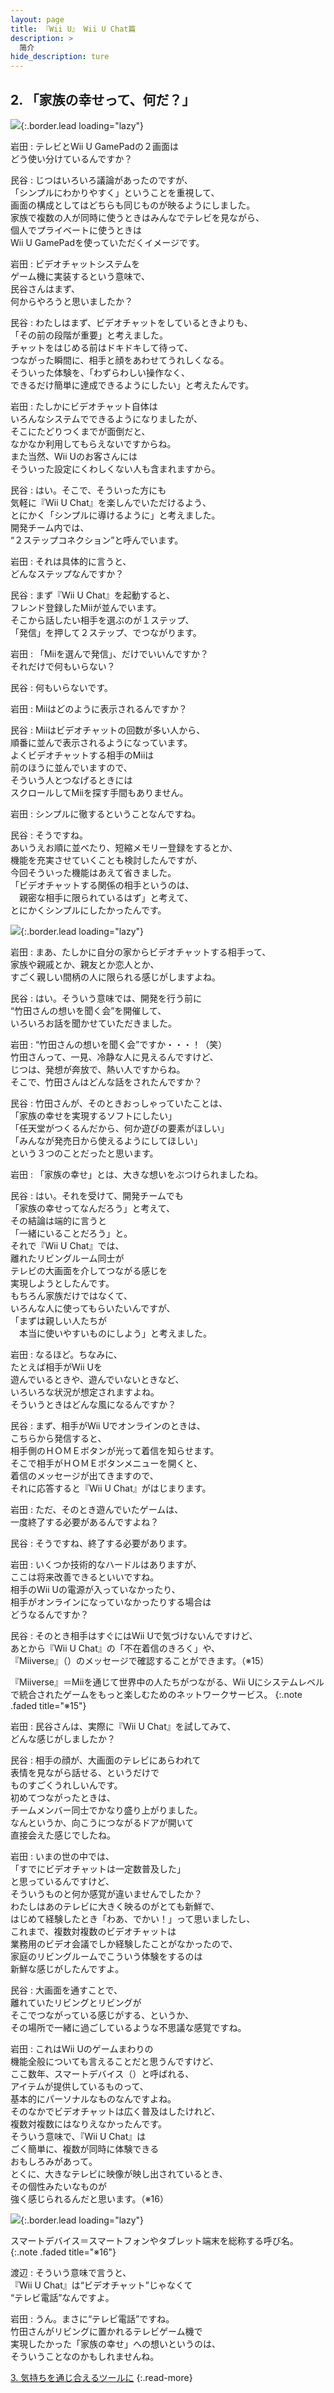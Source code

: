 ```yaml
---
layout: page
title: 『Wii U』 Wii U Chat篇
description: >
  简介
hide_description: ture
---
```


## 2. 「家族の幸せって、何だ？」

![](/interviews/jp/WiiU/hardware/vol6/img/mainvisual2.jpg){:.border.lead loading="lazy"}


岩田
: テレビとWii U GamePadの２画面は<br>どう使い分けているんですか？

民谷
: じつはいろいろ議論があったのですが、<br>「シンプルにわかりやすく」ということを重視して、<br>画面の構成としてはどちらも同じものが映るようにしました。<br>家族で複数の人が同時に使うときはみんなでテレビを見ながら、<br>個人でプライベートに使うときは<br>Wii U GamePadを使っていただくイメージです。

岩田
: ビデオチャットシステムを<br>ゲーム機に実装するという意味で、<br>民谷さんはまず、<br>何からやろうと思いましたか？

民谷
: わたしはまず、ビデオチャットをしているときよりも、<br>「その前の段階が重要」と考えました。<br>チャットをはじめる前はドキドキして待って、<br>つながった瞬間に、相手と顔をあわせてうれしくなる。<br>そういった体験を、「わずらわしい操作なく、<br>できるだけ簡単に達成できるようにしたい」と考えたんです。

岩田
: たしかにビデオチャット自体は<br>いろんなシステムでできるようになりましたが、<br>そこにたどりつくまでが面倒だと、<br>なかなか利用してもらえないですからね。<br>また当然、Wii Uのお客さんには<br>そういった設定にくわしくない人も含まれますから。

民谷
: はい。そこで、そういった方にも<br>気軽に『Wii U Chat』を楽しんでいただけるよう、<br>とにかく「シンプルに導けるように」と考えました。<br>開発チーム内では、<br>“２ステップコネクション”と呼んでいます。

岩田
: それは具体的に言うと、<br>どんなステップなんですか？

民谷
: まず『Wii U Chat』を起動すると、<br>フレンド登録したMiiが並んでいます。<br>そこから話したい相手を選ぶのが１ステップ、<br>「発信」を押して２ステップ、でつながります。

岩田
: 「Miiを選んで発信」、だけでいいんですか？<br>それだけで何もいらない？

民谷
: 何もいらないです。

岩田
: Miiはどのように表示されるんですか？

民谷
: Miiはビデオチャットの回数が多い人から、<br>順番に並んで表示されるようになっています。<br>よくビデオチャットする相手のMiiは<br>前のほうに並んでいますので、<br>そういう人とつなげるときには<br>スクロールしてMiiを探す手間もありません。

岩田
: シンプルに徹するということなんですね。

民谷
: そうですね。<br>あいうえお順に並べたり、短縮メモリー登録をするとか、<br>機能を充実させていくことも検討したんですが、<br>今回そういった機能はあえて省きました。<br>「ビデオチャットする関係の相手というのは、<br>　親密な相手に限られているはず」と考えて、<br>とにかくシンプルにしたかったんです。

![](/interviews/jp/WiiU/hardware/vol6/img/photo4.jpg){:.border.lead loading="lazy"}

岩田
: まあ、たしかに自分の家からビデオチャットする相手って、<br>家族や親戚とか、親友とか恋人とか、<br>すごく親しい間柄の人に限られる感じがしますよね。

民谷
: はい。そういう意味では、開発を行う前に<br>“竹田さんの想いを聞く会”を開催して、<br>いろいろお話を聞かせていただきました。

岩田
: “竹田さんの想いを聞く会”ですか・・・！（笑）<br>竹田さんって、一見、冷静な人に見えるんですけど、<br>じつは、発想が奔放で、熱い人ですからね。<br>そこで、竹田さんはどんな話をされたんですか？

民谷
: 竹田さんが、そのときおっしゃっていたことは、<br>「家族の幸せを実現するソフトにしたい」<br>「任天堂がつくるんだから、何か遊びの要素がほしい」<br>「みんなが発売日から使えるようにしてほしい」<br>という３つのことだったと思います。

岩田
: 「家族の幸せ」とは、大きな想いをぶつけられましたね。

民谷
: はい。それを受けて、開発チームでも<br>「家族の幸せってなんだろう」と考えて、<br>その結論は端的に言うと<br>「一緒にいることだろう」と。<br>それで『Wii U Chat』では、<br>離れたリビングルーム同士が<br>テレビの大画面を介してつながる感じを<br>実現しようとしたんです。<br>もちろん家族だけではなくて、<br>いろんな人に使ってもらいたいんですが、<br>「まずは親しい人たちが<br>　本当に使いやすいものにしよう」と考えました。

岩田
: なるほど。ちなみに、<br>たとえば相手がWii Uを<br>遊んでいるときや、遊んでいないときなど、<br>いろいろな状況が想定されますよね。<br>そういうときはどんな風になるんですか？

民谷
: まず、相手がWii Uでオンラインのときは、<br>こちらから発信すると、<br>相手側のＨＯＭＥボタンが光って着信を知らせます。<br>そこで相手がＨＯＭＥボタンメニューを開くと、<br>着信のメッセージが出てきますので、<br>それに応答すると『Wii U Chat』がはじまります。

岩田
: ただ、そのとき遊んでいたゲームは、<br>一度終了する必要があるんですよね？

民谷
: そうですね、終了する必要があります。

岩田
: いくつか技術的なハードルはありますが、<br>ここは将来改善できるといいですね。<br>相手のWii Uの電源が入っていなかったり、<br>相手がオンラインになっていなかったりする場合は<br>どうなるんですか？

民谷
: そのとき相手はすぐにはWii Uで気づけないんですけど、<br>あとから『Wii U Chat』の「不在着信のきろく」や、<br>『Miiverse』（）のメッセージで確認することができます。（※15）

『Miiverse』＝Miiを通じて世界中の人たちがつながる、Wii Uにシステムレベルで統合されたゲームをもっと楽しむためのネットワークサービス。
{:.note .faded title="※15"}

岩田
: 民谷さんは、実際に『Wii U Chat』を試してみて、<br>どんな感じがしましたか？

民谷
: 相手の顔が、大画面のテレビにあらわれて<br>表情を見ながら話せる、というだけで<br>ものすごくうれしいんです。<br>初めてつながったときは、<br>チームメンバー同士でかなり盛り上がりました。<br>なんというか、向こうにつながるドアが開いて<br>直接会えた感じでしたね。

岩田
: いまの世の中では、<br>「すでにビデオチャットは一定数普及した」<br>と思っているんですけど、<br>そういうものと何か感覚が違いませんでしたか？<br>わたしはあのテレビに大きく映るのがとても新鮮で、<br>はじめて経験したとき「わあ、でかい！」って思いましたし、<br>これまで、複数対複数のビデオチャットは<br>業務用のビデオ会議でしか経験したことがなかったので、<br>家庭のリビングルームでこういう体験をするのは<br>新鮮な感じがしたんですよ。

民谷
: 大画面を通すことで、<br>離れていたリビングとリビングが<br>そこでつながっている感じがする、というか、<br>その場所で一緒に過ごしているような不思議な感覚ですね。

岩田
: これはWii Uのゲームまわりの<br>機能全般についても言えることだと思うんですけど、<br>ここ数年、スマートデバイス（）と呼ばれる、<br>アイテムが提供しているものって、<br>基本的にパーソナルなものなんですよね。<br>そのなかでビデオチャットは広く普及はしたけれど、<br>複数対複数にはなりえなかったんです。<br>そういう意味で、『Wii U Chat』は<br>ごく簡単に、複数が同時に体験できる<br>おもしろみがあって。<br>とくに、大きなテレビに映像が映し出されているとき、<br>その個性みたいなものが<br>強く感じられるんだと思います。（※16）

![](/interviews/jp/WiiU/hardware/vol6/img/photo5.jpg){:.border.lead loading="lazy"}

スマートデバイス＝スマートフォンやタブレット端末を総称する呼び名。
{:.note .faded title="※16"}

渡辺
: そういう意味で言うと、<br>『Wii U Chat』は“ビデオチャット”じゃなくて<br>“テレビ電話”なんですよ。

岩田
: うん。まさに“テレビ電話”ですね。<br>竹田さんがリビングに置かれるテレビゲーム機で<br>実現したかった「家族の幸せ」への想いというのは、<br>そういうことなのかもしれませんね。


[3. 気持ちを通じ合えるツールに](3.md)
{:.read-more}